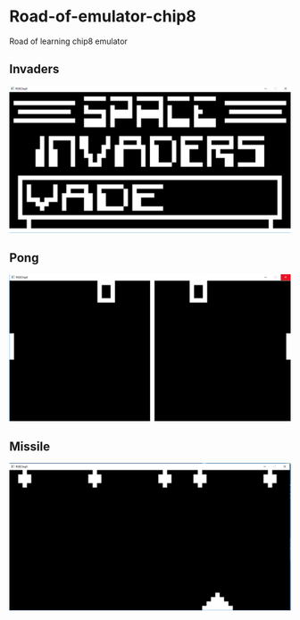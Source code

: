 # Road-of-emulator-chip8
Road of learning chip8 emulator

## Invaders
![alt text](https://github.com/plwai/Road-of-emulator-chip8/blob/master/screenshot/SpaceInvanders.PNG "INVADERS")


## Pong
![alt text](https://github.com/plwai/Road-of-emulator-chip8/blob/master/screenshot/Pong.PNG "PONG")


## Missile
![alt text](https://github.com/plwai/Road-of-emulator-chip8/blob/master/screenshot/Missile.PNG "MISSILE")
